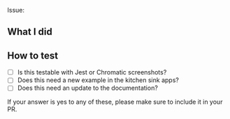 Issue:

## What I did

## How to test

- [ ] Is this testable with Jest or Chromatic screenshots?
- [ ] Does this need a new example in the kitchen sink apps?
- [ ] Does this need an update to the documentation?

If your answer is yes to any of these, please make sure to include it in your PR.

<!--

Everybody: Please submit all PRs to the `next` branch unless they are specific to the current release. Storybook maintainers cherry-pick bug and documentation fixes into the `master` branch as part of the release process, so you shouldn't need to worry about this. For additional guidance: https://github.com/storybookjs/storybook/blob/next/CONTRIBUTING.md

Maintainers: Please tag your pull request with at least one of the following:
`["cleanup", "BREAKING CHANGE", "feature request", "bug", "documentation", "maintenance", "dependencies", "other"]`

-->
